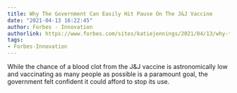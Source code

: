 ```yaml
---
title: Why The Government Can Easily Hit Pause On The J&J Vaccine
date: "2021-04-13 16:22:45"
author: Forbes - Innovation
authorlink: https://www.forbes.com/sites/katiejennings/2021/04/13/why-the-government-can-easily-hit-pause-on-the-jj-vaccine/
tags:
- Forbes-Innovation
---
```

While the chance of a blood clot from the J&J vaccine is astronomically low and vaccinating as many people as possible is a paramount goal, the government felt confident it could afford to stop its use.